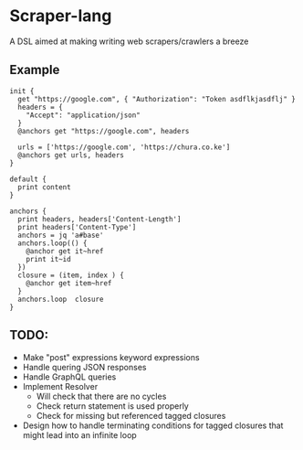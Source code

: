 # Scraper-lang
A DSL aimed at making writing web scrapers/crawlers a breeze

## Example

```
init {
  get "https://google.com", { "Authorization": "Token asdflkjasdflj" }
  headers = {
    "Accept": "application/json"
  }
  @anchors get "https://google.com", headers

  urls = ['https://google.com', 'https://chura.co.ke']
  @anchors get urls, headers
}

default {
  print content
}

anchors {
  print headers, headers['Content-Length']
  print headers['Content-Type']
  anchors = jq 'a#base'
  anchors.loop(() {
    @anchor get it~href
    print it~id
  })
  closure = (item, index ) {
    @anchor get item~href
  }
  anchors.loop  closure
}
```

## TODO:

- Make "post" expressions keyword expressions
- Handle quering JSON responses
- Handle GraphQL queries
- Implement Resolver
  - Will check that there are no cycles
  - Check return statement is used properly
  - Check for missing but referenced tagged closures
- Design how to handle terminating conditions for tagged closures that might lead into an infinite loop
